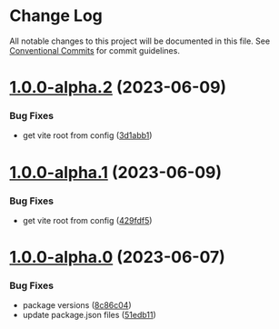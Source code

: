 # Change Log

All notable changes to this project will be documented in this file.
See [Conventional Commits](https://conventionalcommits.org) for commit guidelines.

# [1.0.0-alpha.2](https://github.com/zep-us/zep-script-sdk/compare/v1.0.0-alpha.1...v1.0.0-alpha.2) (2023-06-09)


### Bug Fixes

* get vite root from config ([3d1abb1](https://github.com/zep-us/zep-script-sdk/commit/3d1abb1af10bb8de664bdc0dfcc74dbb441a1088))





# [1.0.0-alpha.1](https://github.com/zep-us/zep-script-sdk/compare/v1.0.0-alpha.0...v1.0.0-alpha.1) (2023-06-09)


### Bug Fixes

* get vite root from config ([429fdf5](https://github.com/zep-us/zep-script-sdk/commit/429fdf588d885353e9729f601c9f741e3a573848))





# [1.0.0-alpha.0](https://github.com/zep-us/zep-script-sdk/compare/v0.10.1...v1.0.0-alpha.0) (2023-06-07)


### Bug Fixes

* package versions ([8c86c04](https://github.com/zep-us/zep-script-sdk/commit/8c86c04c2bc498760906ebe69751bf80e91d7a52))
* update package.json files ([51edb11](https://github.com/zep-us/zep-script-sdk/commit/51edb1167335e3fcc83074c716bf3a9e401a4ef9))

